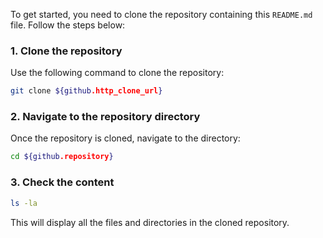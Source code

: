 To get started, you need to clone the repository containing this `README.md` file. Follow the steps below:

### 1. Clone the repository

Use the following command to clone the repository:

```bash
git clone ${github.http_clone_url}
```

### 2. Navigate to the repository directory

Once the repository is cloned, navigate to the directory:

```bash
cd ${github.repository}
```

### 3. Check the content

```bash
ls -la
```

This will display all the files and directories in the cloned repository.
